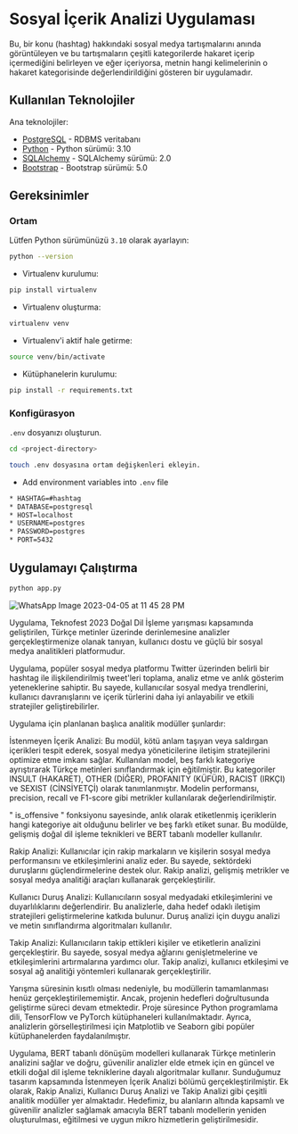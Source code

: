 # Sosyal İçerik Analizi Uygulaması

Bu, bir konu (hashtag) hakkındaki sosyal medya tartışmalarını anında görüntüleyen ve bu tartışmaların çeşitli kategorilerde hakaret içerip içermediğini belirleyen ve eğer içeriyorsa, metnin hangi kelimelerinin o hakaret kategorisinde değerlendirildiğini gösteren bir uygulamadır.

## Kullanılan Teknolojiler

Ana teknolojiler:

- [PostgreSQL](https://www.postgresql.org/) - RDBMS veritabanı
- [Python](https://docs.python.org/3.10/) - Python sürümü: 3.10 
- [SQLAlchemy](https://docs.sqlalchemy.org/) - SQLAlchemy sürümü: 2.0
- [Bootstrap](https://getbootstrap.com/docs/5.0/getting-started/introduction/) - Bootstrap sürümü: 5.0


## Gereksinimler

### Ortam

Lütfen Python sürümünüzü `3.10` olarak ayarlayın:

```bash
python --version
```

- Virtualenv kurulumu:
```bash
pip install virtualenv
```
- Virtualenv oluşturma:
```bash
virtualenv venv
```
- Virtualenv'i aktif hale getirme:
```bash
source venv/bin/activate
```
- Kütüphanelerin kurulumu:
```bash
pip install -r requirements.txt
```

### Konfigürasyon

`.env` dosyanızı oluşturun.
```bash
cd <project-directory>

touch .env dosyasına ortam değişkenleri ekleyin.
```
- Add environment variables into `.env` file
```bash
* HASHTAG=#hashtag
* DATABASE=postgresql
* HOST=localhost
* USERNAME=postgres
* PASSWORD=postgres
* PORT=5432
```

## Uygulamayı Çalıştırma

```bash
python app.py
```


![WhatsApp Image 2023-04-05 at 11 45 28 PM](https://user-images.githubusercontent.com/78956836/230224757-d6bf76fc-7297-478f-af2a-6b4b1d504363.jpeg)



Uygulama, Teknofest 2023 Doğal Dil İşleme yarışması kapsamında geliştirilen, Türkçe metinler üzerinde derinlemesine analizler gerçekleştirmenize olanak tanıyan, kullanıcı dostu ve güçlü bir sosyal medya analitikleri platformudur. 

Uygulama, popüler sosyal medya platformu Twitter üzerinden belirli bir hashtag ile ilişkilendirilmiş tweet'leri toplama, analiz etme ve anlık gösterim yeteneklerine sahiptir. Bu sayede, kullanıcılar sosyal medya trendlerini, kullanıcı davranışlarını ve içerik türlerini daha iyi anlayabilir ve etkili stratejiler geliştirebilirler.

Uygulama için planlanan başlıca analitik modüller şunlardır:

İstenmeyen İçerik Analizi: Bu modül, kötü anlam taşıyan veya saldırgan içerikleri tespit ederek, sosyal medya yöneticilerine iletişim stratejilerini optimize etme imkanı sağlar. Kullanılan model, beş farklı kategoriye ayrıştırarak Türkçe metinleri sınıflandırmak için eğitilmiştir. Bu kategoriler INSULT (HAKARET), OTHER (DİĞER), PROFANITY (KÜFÜR), RACIST (IRKÇI) ve SEXIST (CİNSİYETÇİ) olarak tanımlanmıştır. Modelin performansı, precision, recall ve F1-score gibi metrikler kullanılarak değerlendirilmiştir.

" is_offensive " fonksiyonu sayesinde, anlık olarak etiketlenmiş içeriklerin hangi kategoriye ait olduğunu belirler ve beş farklı etiket sunar. Bu modülde, gelişmiş doğal dil işleme teknikleri ve BERT tabanlı modeller kullanılır.

Rakip Analizi: Kullanıcılar için rakip markaların ve kişilerin sosyal medya performansını ve etkileşimlerini analiz eder. Bu sayede, sektördeki duruşlarını güçlendirmelerine destek olur. Rakip analizi, gelişmiş metrikler ve sosyal medya analitiği araçları kullanarak gerçekleştirilir.

Kullanıcı Duruş Analizi: Kullanıcıların sosyal medyadaki etkileşimlerini ve duyarlılıklarını değerlendirir. Bu analizlerle, daha hedef odaklı iletişim stratejileri geliştirmelerine katkıda bulunur. Duruş analizi için duygu analizi ve metin sınıflandırma algoritmaları kullanılır.

Takip Analizi: Kullanıcıların takip ettikleri kişiler ve etiketlerin analizini gerçekleştirir. Bu sayede, sosyal medya ağlarını genişletmelerine ve etkileşimlerini artırmalarına yardımcı olur. Takip analizi, kullanıcı etkileşimi ve sosyal ağ analitiği yöntemleri kullanarak gerçekleştirilir.

Yarışma süresinin kısıtlı olması nedeniyle, bu modüllerin tamamlanması henüz gerçekleştirilememiştir. Ancak, projenin hedefleri doğrultusunda geliştirme süreci devam etmektedir. Proje süresince Python programlama dili, TensorFlow ve PyTorch kütüphaneleri kullanılmaktadır. Ayrıca, analizlerin görselleştirilmesi için Matplotlib ve Seaborn gibi popüler kütüphanelerden faydalanılmıştır.

Uygulama, BERT tabanlı dönüşüm modelleri kullanarak Türkçe metinlerin analizini sağlar ve doğru, güvenilir analizler elde etmek için en güncel ve etkili doğal dil işleme tekniklerine dayalı algoritmalar kullanır. Sunduğumuz tasarım kapsamında İstenmeyen İçerik Analizi bölümü gerçekleştirilmiştir. Ek olarak, Rakip Analizi, Kullanıcı Duruş Analizi ve Takip Analizi gibi çeşitli analitik modüller yer almaktadır. Hedefimiz, bu alanların altında kapsamlı ve güvenilir analizler sağlamak amacıyla BERT tabanlı modellerin yeniden oluşturulması, eğitilmesi ve uygun mikro hizmetlerin geliştirilmesidir.

